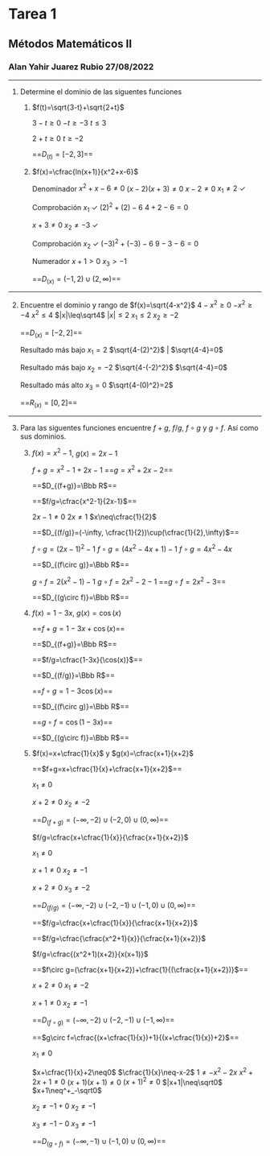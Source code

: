 # Tarea 1
## Métodos Matemáticos II
### Alan Yahir Juarez Rubio 27/08/2022
---
1. Determine el dominio de las siguentes funciones

	1) $f(t)=\sqrt{3-t}+\sqrt{2+t}$

		$3-t\geq0$
		$-t\geq-3$
		$t\leq3$

		$2+t\geq 0$
		$t\geq -2$

		==$D_{(t)}= [-2, 3]$==

    2) $f(x)=\cfrac{ln(x+1)}{x^2+x-6}$

		Denominador
		$x^2+x-6\neq0$
		$(x-2)(x+3)\neq0$
		$x-2\neq0$
		$x_1\neq2\ \checkmark$

		Comprobación $x_1\ \checkmark$
		$(2)^2+(2)-6$
		$4+2-6=0$

		$x+3\neq0$
		$x_2\neq-3\ \checkmark$

		Comprobación $x_2\ \checkmark$
		$(-3)^2+(-3)-6$
		$9-3-6=0$

		Numerador
		$x+1>0$
		$x_3>-1$

		==$D_{(x)}= (-1, 2)\cup(2,\infty)$==
---
2. Encuentre el dominio y rango de $f(x)=\sqrt{4-x^2}$
	$4-x^2\geq0$
	$-x^2\geq-4$
	$x^2\leq4$
	$|x|\leq\sqrt4$
	$|x|\leq2$
	$x_1\leq2$
	$x_2\geq-2$

	==$D_{(x)}=[-2, 2]$==

	Resultado más bajo $x_1=2$
	$\sqrt{4-(2)^2}$ | 
	$\sqrt{4-4}=0$

	Resultado más bajo $x_2=-2$
	$\sqrt{4-(-2)^2}$
	$\sqrt{4-4}=0$

	Resultado más alto $x_3=0$
	$\sqrt{4-(0)^2}=2$

	==$R_{(x)}=[0, 2]$==

---
3. Para las siguentes funciones encuentre $f+g$, $f/g$, $f\circ g$ y $g\circ f$. Así como sus dominios.

	3) $f(x)=x^2-1$, $g(x)=2x-1$

		$f+g=x^2-1+2x-1$
       ==$g=x^2+2x-2$==

        ==$D_{(f+g)}=\Bbb R$==

		==$f/g=\cfrac{x^2-1}{2x-1}$==

        $2x-1\neq 0$
        $2x\neq1$
        $x\neq\cfrac{1}{2}$

        ==$D_{(f/g)}=(-\infty, \cfrac{1}{2})\cup(\cfrac{1}{2},\infty)$==

		$f\circ g=(2x-1)^2-1$ 
        $f\circ g=(4x^2-4x+1)-1$
        $f\circ g=4x^2-4x$

        ==$D_{(f\circ g)}=\Bbb R$==
        
		$g\circ f=2(x^2-1)-1$
        $g\circ f=2x^2-2-1$
        ==$g\circ f=2x^2-3$==

        ==$D_{(g\circ f)}=\Bbb R$==

	4) $f(x)=1-3x$, $g(x)=\cos (x)$

		==$f+g=1-3x+\cos(x)$==

         ==$D_{(f+g)}=\Bbb R$==

		==$f/g=\cfrac{1-3x}{\cos(x)}$==

        ==$D_{(f/g)}=\Bbb R$==

		==$f\circ g=1-3\cos(x)$==

        ==$D_{(f\circ g)}=\Bbb R$==

		==$g\circ f=\cos(1-3x)$==

        ==$D_{(g\circ f)}=\Bbb R$==

	5) $f(x)=x+\cfrac{1}{x}$ y $g(x)=\cfrac{x+1}{x+2}$

		==$f+g=x+\cfrac{1}{x}+\cfrac{x+1}{x+2}$==

		$x_1\neq0$
		
		$x+2\neq0$
		$x_2\neq-2$

		==$D_{(f+g)}=(-\infty, -2)\cup(-2,0)\cup(0, \infty)$==

		$f/g=\cfrac{x+\cfrac{1}{x}}{\cfrac{x+1}{x+2}}$

		$x_1\neq0$
		
		$x+1\neq0$
		$x_2\neq-1$
		
		$x+2\neq0$
		$x_3\neq-2$

		==$D_{(f/g)}=(-\infty,-2)\cup(-2, -1)\cup(-1,0)\cup(0,\infty)$==

		==$f/g=\cfrac{x+\cfrac{1}{x}}{\cfrac{x+1}{x+2}}$

		==$f/g=\cfrac{\cfrac{x^2+1}{x}}{\cfrac{x+1}{x+2}}$

		$f/g=\cfrac{(x^2+1)(x+2)}{x(x+1)}$

		==$f\circ g=(\cfrac{x+1}{x+2})+\cfrac{1}{(\cfrac{x+1}{x+2})}$==

		$x+2\neq0$
		$x_1\neq-2$
		
		$x+1\neq0$
		$x_2\neq-1$

		==$D_{(f\circ g)}=(-\infty, -2)\cup(-2, -1)\cup(-1, \infty)$==

		==$g\circ f=\cfrac{(x+\cfrac{1}{x})+1}{(x+\cfrac{1}{x})+2}$==

		$x_1\neq0$

		$x+\cfrac{1}{x}+2\neq0$
		$\cfrac{1}{x}\neq-x-2$
		$1\neq-x^2-2x$
		$x^2+2x+1\neq0$
		$(x+1)(x+1)\neq0$
		$(x+1)^2\neq0$
		$|x+1|\neq\sqrt0$
		$x+1\neq^+_-\sqrt0$

		$x_2\neq-1+0$
		$x_2\neq-1$
		
		$x_3\neq-1-0$
		$x_3\neq-1$
		
		==$D_{(g\circ f)}=(-\infty,-1)\cup(-1,0)\cup(0,\infty)$==
		


